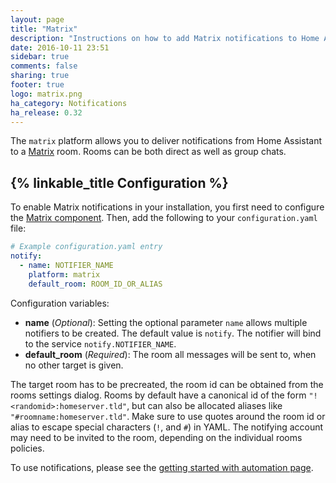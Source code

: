 ```yaml
---
layout: page
title: "Matrix"
description: "Instructions on how to add Matrix notifications to Home Assistant."
date: 2016-10-11 23:51
sidebar: true
comments: false
sharing: true
footer: true
logo: matrix.png
ha_category: Notifications
ha_release: 0.32
---
```



The `matrix` platform allows you to deliver notifications from Home Assistant to a [Matrix](http://matrix.org) room. Rooms can be both direct as well as group chats.

## {% linkable_title Configuration %}

To enable Matrix notifications in your installation, you first need to configure
the [Matrix component](/components/matrix/). Then, add the following to your `configuration.yaml` file:

```yaml
# Example configuration.yaml entry
notify:
  - name: NOTIFIER_NAME
    platform: matrix
    default_room: ROOM_ID_OR_ALIAS
```

Configuration variables:

- **name** (*Optional*): Setting the optional parameter `name` allows multiple notifiers to be created. The default value is `notify`. The notifier will bind to the service `notify.NOTIFIER_NAME`.
- **default_room** (*Required*): The room all messages will be sent to, when no other target is given.

The target room has to be precreated, the room id can be obtained from the rooms settings dialog. Rooms by default have a canonical id of the form `"!<randomid>:homeserver.tld"`, but can also be allocated aliases like `"#roomname:homeserver.tld"`. Make sure to use quotes around the room id or alias to escape special characters (`!`, and `#`) in YAML. The notifying account may need to be invited to the room, depending on the individual rooms policies.

To use notifications, please see the [getting started with automation page](/getting-started/automation/).
